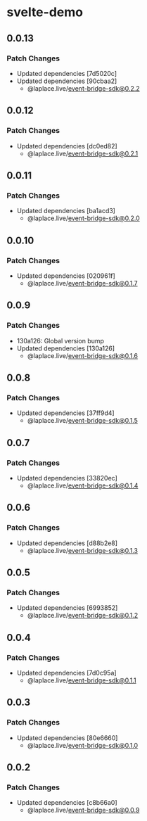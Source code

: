 # svelte-demo

## 0.0.13

### Patch Changes

- Updated dependencies [7d5020c]
- Updated dependencies [90cbaa2]
  - @laplace.live/event-bridge-sdk@0.2.2

## 0.0.12

### Patch Changes

- Updated dependencies [dc0ed82]
  - @laplace.live/event-bridge-sdk@0.2.1

## 0.0.11

### Patch Changes

- Updated dependencies [ba1acd3]
  - @laplace.live/event-bridge-sdk@0.2.0

## 0.0.10

### Patch Changes

- Updated dependencies [020961f]
  - @laplace.live/event-bridge-sdk@0.1.7

## 0.0.9

### Patch Changes

- 130a126: Global version bump
- Updated dependencies [130a126]
  - @laplace.live/event-bridge-sdk@0.1.6

## 0.0.8

### Patch Changes

- Updated dependencies [37ff9d4]
  - @laplace.live/event-bridge-sdk@0.1.5

## 0.0.7

### Patch Changes

- Updated dependencies [33820ec]
  - @laplace.live/event-bridge-sdk@0.1.4

## 0.0.6

### Patch Changes

- Updated dependencies [d88b2e8]
  - @laplace.live/event-bridge-sdk@0.1.3

## 0.0.5

### Patch Changes

- Updated dependencies [6993852]
  - @laplace.live/event-bridge-sdk@0.1.2

## 0.0.4

### Patch Changes

- Updated dependencies [7d0c95a]
  - @laplace.live/event-bridge-sdk@0.1.1

## 0.0.3

### Patch Changes

- Updated dependencies [80e6660]
  - @laplace.live/event-bridge-sdk@0.1.0

## 0.0.2

### Patch Changes

- Updated dependencies [c8b66a0]
  - @laplace.live/event-bridge-sdk@0.0.9

